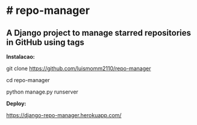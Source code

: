 <h1> # repo-manager </h1>
<h2> A Django project to manage starred repositories in GitHub using tags </h2>

 **Instalacao:** 

git clone https://github.com/luismomm2110/repo-manager

cd repo-manager

python manage.py runserver

 **Deploy:** 

https://django-repo-manager.herokuapp.com/
